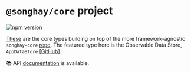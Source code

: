 # `@songhay/core` project

[![npm version](https://badge.fury.io/js/%40songhay%2Fcore.svg)](https://badge.fury.io/js/%40songhay%2Fcore)

[These](songhay/projects/songhay/core) are the core types building on top of the more framework-agnostic `songhay-core` [repo](https://github.com/BryanWilhite/songhay-core). The featured type here is the Observable Data Store, `AppDataStore` [[GitHub](./songhay/projects/songhay/core/src/lib/services/app-data.store.ts)].

:books: API [documentation](https://bryanwilhite.github.io/songhay-ng-workspace/core) is available.
